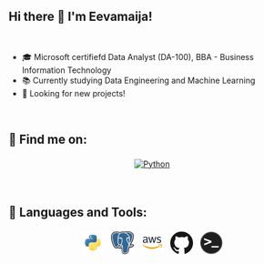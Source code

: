 ## Hi there 👋 I'm Eevamaija!
<!--
![](https://visitor-badge.laobi.icu/badge?page_id=currentco) [![Github](https://img.shields.io/github/followers/currentco?label=Followers&logo=Github)](https://github.com/currentco)
-->
<br/>

- 🎓 Microsoft certifiefd Data Analyst (DA-100), BBA - Business Information Technology
- 📚 Currently studying Data Engineering and Machine Learning 
- 👯 Looking for new projects!
<br/>

## :email: Find me on:

<!--
[<img align="left" alt="currentco" width="40px" src="https://raw.githubusercontent.com/iconic/open-iconic/master/svg/globe.svg" />][website]
[<img align="left" alt="currentco" | LinkedIn" width="40px" src="https://cdn.jsdelivr.net/npm/simple-icons@v3/icons/linkedin.svg" />][linkedin]
-->

<p align="center">
 <a href="https://www.linkedin.com/in/eevamaijavirtanen" target="_blank" rel="noopener noreferrer"> <img src="https://cdn.jsdelivr.net/npm/simple-icons@v3/icons/linkedin.svg" alt="Python" height="40" style="vertical-align:top; margin:4px"></a>
</p>
<br/>


## 🧰 Languages and Tools:
<p align="center">
<img src="https://raw.githubusercontent.com/github/explore/80688e429a7d4ef2fca1e82350fe8e3517d3494d/topics/python/python.png" alt="Python" height="40" style="vertical-align:top; margin:4px">
<img src="https://raw.githubusercontent.com/github/explore/80688e429a7d4ef2fca1e82350fe8e3517d3494d/topics/postgresql/postgresql.png" alt="PostgreSQL" height="40" style="vertical-align:top; margin:4px">
<img src="https://raw.githubusercontent.com/github/explore/80688e429a7d4ef2fca1e82350fe8e3517d3494d/topics/aws/aws.png" alt="AWS" height="40" style="vertical-align:top; margin:4px">
<img src="https://raw.githubusercontent.com/github/explore/78df643247d429f6cc873026c0622819ad797942/topics/github/github.png" alt="Github" height="40" style="vertical-align:top; margin:4px">
<img src="https://raw.githubusercontent.com/github/explore/80688e429a7d4ef2fca1e82350fe8e3517d3494d/topics/terminal/terminal.png" alt="Terminal" height="40" style="vertical-align:top; margin:4px">
</p>
<br />


[website]: https://github.com/currentco
[linkedin]: https://linkedin.com/in/eevamaijavirtanen


